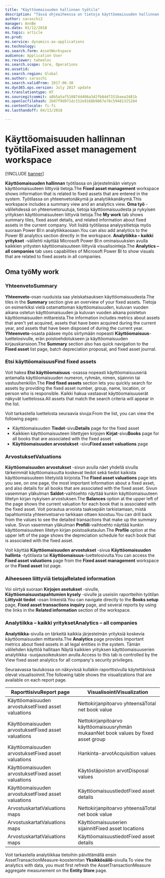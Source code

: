```yaml
---
title: "Käyttöomaisuuden hallinnan työtila"
description: "Tässä ohjeaiheessa on tietoja käyttöomaisuuden hallinnan työtilasta. Työtilassa on järjestelmään vietyyn käyttöomaisuuteen liittyviä tietoja. Siinä on yhteenvetonäkymä ja analytiikkanäkymä."
author: saraschi2
manager: AnnBe
ms.date: 01/12/2018
ms.topic: article
ms.prod: 
ms.service: dynamics-ax-applications
ms.technology: 
ms.search.form: AssetWorkspace
audience: Application User
ms.reviewer: twheeloc
ms.search.scope: Core, Operations
ms.assetid: 
ms.search.region: Global
ms.author: saraschi
ms.search.validFrom: 2017-06-30
ms.dyn365.ops.version: July 2017 update
ms.translationtype: HT
ms.sourcegitcommit: a8b5a5af5108744406a3d2fb84d7151baea2481b
ms.openlocfilehash: 2b07f9d971dc152e9168b9867e70c59481325284
ms.contentlocale: fi-fi
ms.lasthandoff: 04/13/2018

---
```


# <a name="fixed-asset-management-workspace"></a><span data-ttu-id="1eafd-105">Käyttöomaisuuden hallinnan työtila</span><span class="sxs-lookup"><span data-stu-id="1eafd-105">Fixed asset management workspace</span></span>

[!INCLUDE [banner](../includes/banner.md)]

<span data-ttu-id="1eafd-106">**Käyttöomaisuuden hallinnan** työtilassa on järjestelmään vietyyn käyttöomaisuuteen liittyviä tietoja.</span><span class="sxs-lookup"><span data-stu-id="1eafd-106">The **Fixed asset management** workspace shows information that is related to fixed assets that are entered in the system.</span></span> <span data-ttu-id="1eafd-107">Työtilassa on yhteenvetonäkymä ja analytiikkanäkymä.</span><span class="sxs-lookup"><span data-stu-id="1eafd-107">This workspace includes a summary view and an analytics view.</span></span> <span data-ttu-id="1eafd-108">**Oma työ** -välilehdessä on yhteenvetoruutuja, tietoja käyttöomaisuudesta ja nykyisen yrityksen käyttöomaisuuteen liittyviä tietoja.</span><span class="sxs-lookup"><span data-stu-id="1eafd-108">The **My work** tab shows summary tiles, fixed asset details, and related information about fixed assets in the current company.</span></span> <span data-ttu-id="1eafd-109">Voit lisätä työtilassa analyysitietoja myös suoraan Power BI:n analytiikkaosaan.</span><span class="sxs-lookup"><span data-stu-id="1eafd-109">You can also add analytics to the Power BI analytics section directly in the workspace.</span></span> <span data-ttu-id="1eafd-110">**Analytiikka – kaikki yritykset** -välilehti näyttää Microsoft Power BI:n ominaisuuksien avulla kaikkien yritysten käyttöomaisuuteen liittyviä visualisointeja.</span><span class="sxs-lookup"><span data-stu-id="1eafd-110">The **Analytics – all companies** tab uses capabilities of Microsoft Power BI to show visuals that are related to fixed assets in all companies.</span></span>

## <a name="my-work"></a><span data-ttu-id="1eafd-111">Oma työ</span><span class="sxs-lookup"><span data-stu-id="1eafd-111">My work</span></span>

### <a name="summary"></a><span data-ttu-id="1eafd-112">Yhteenveto</span><span class="sxs-lookup"><span data-stu-id="1eafd-112">Summary</span></span>

<span data-ttu-id="1eafd-113">**Yhteenveto**-osan ruuduista saa yleiskatsauksen käyttöomaisuudesta.</span><span class="sxs-lookup"><span data-stu-id="1eafd-113">The tiles in the **Summary** section give an overview of your fixed assets.</span></span> <span data-ttu-id="1eafd-114">Tietoja on esimerkiksi vielä ostamattoman käyttöomaisuuden, kuluvan vuoden aikana ostetun käyttöomaisuuden ja kuluvan vuoden aikana poistetun käyttöomaisuuden mittareista.</span><span class="sxs-lookup"><span data-stu-id="1eafd-114">The information includes metrics about assets that aren't yet acquired, assets that have been acquired during the current year, and assets that have been disposed of during the current year.</span></span> <span data-ttu-id="1eafd-115">**Yhteenveto**-osasta pääsee myös siirtymään nopeasti **Käyttöomaisuus**-luettelosivulle, erän poistoehdotukseen ja käyttöomaisuuden kirjauskansioon.</span><span class="sxs-lookup"><span data-stu-id="1eafd-115">The **Summary** section also has quick navigation to the **Fixed asset** list page, batch depreciation proposal, and fixed asset journal.</span></span>

### <a name="find-fixed-assets"></a><span data-ttu-id="1eafd-116">Etsi käyttöomaisuus</span><span class="sxs-lookup"><span data-stu-id="1eafd-116">Find fixed assets</span></span>

<span data-ttu-id="1eafd-117">Voit hakea **Etsi käyttöomaisuus** -osassa nopeasti käyttöomaisuuseriä antamalla käyttöomaisuuden numeron, ryhmän, nimen, sijainnin tai vastuuhenkilön.</span><span class="sxs-lookup"><span data-stu-id="1eafd-117">The **Find fixed assets** section lets you quickly search for assets by providing the fixed asset number, group, name, location, or person who is responsible.</span></span> <span data-ttu-id="1eafd-118">Kaikki hakua vastaavat käyttöomaisuuserät näkyvät luettelossa.</span><span class="sxs-lookup"><span data-stu-id="1eafd-118">All assets that match the search criteria will appear in the list.</span></span>

<span data-ttu-id="1eafd-119">Voit tarkastella luettelosta seuraavia sivuja:</span><span class="sxs-lookup"><span data-stu-id="1eafd-119">From the list, you can view the following pages:</span></span>

 - <span data-ttu-id="1eafd-120">Käyttöomaisuuden **Tiedot**-sivu</span><span class="sxs-lookup"><span data-stu-id="1eafd-120">**Details** page for the fixed asset</span></span>
 - <span data-ttu-id="1eafd-121">Kaikkien käyttöomaisuuteen liitettyjen kirjojen **Kirjat**-sivu</span><span class="sxs-lookup"><span data-stu-id="1eafd-121">**Books** page for all books that are associated with the fixed asset</span></span>
 - <span data-ttu-id="1eafd-122">**Käyttöomaisuuden arvostukset** -sivu</span><span class="sxs-lookup"><span data-stu-id="1eafd-122">**Fixed asset valuations** page</span></span>

### <a name="valuations"></a><span data-ttu-id="1eafd-123">Arvostukset</span><span class="sxs-lookup"><span data-stu-id="1eafd-123">Valuations</span></span>

<span data-ttu-id="1eafd-124">**Käyttöomaisuuden arvostukset** -sivun avulla näet yhdellä sivulla tärkeimmät käyttöomaisuutta koskevat tiedot sekä tiedot kaikista käyttöomaisuuteen liitetyistä kirjoista.</span><span class="sxs-lookup"><span data-stu-id="1eafd-124">The **Fixed asset valuations** page lets you see, on one page, the most important information about a fixed asset, and also details for all books that are associated with the fixed asset.</span></span> <span data-ttu-id="1eafd-125">Sivun vasemman yläkulman **Saldot**-vaihtoehto näyttää kunkin käyttöomaisuuteen liitetyn kirjan nykyisen arvostuksen.</span><span class="sxs-lookup"><span data-stu-id="1eafd-125">The **Balances** option at the upper left of the page shows the current valuation for each book that is associated with the fixed asset.</span></span> <span data-ttu-id="1eafd-126">Voit porautua arvoista taaksepäin tarkistamaan, mistä tapahtumista yhteenvetoarvo tarkkaan ottaen koostuu.</span><span class="sxs-lookup"><span data-stu-id="1eafd-126">You can drill back from the values to see the detailed transactions that make up the summary value.</span></span> <span data-ttu-id="1eafd-127">Sivun vasemman yläkulman **Profiili**-vaihtoehto näyttää kunkin käyttöomaisuuteen liitetyn kirjan poistoaikataulun.</span><span class="sxs-lookup"><span data-stu-id="1eafd-127">The **Profile** option at the upper left of the page shows the depreciation schedule for each book that is associated with the fixed asset.</span></span>

<span data-ttu-id="1eafd-128">Voit käyttää **Käyttöomaisuuden arvostukset** -sivua **Käyttöomaisuuden hallinta** -työtilasta tai **Käyttöomaisuus**-luettelosivulta.</span><span class="sxs-lookup"><span data-stu-id="1eafd-128">You can access the **Fixed asset valuations** page from the **Fixed asset management** workspace or the **Fixed asset** list page.</span></span>

### <a name="related-information"></a><span data-ttu-id="1eafd-129">Aiheeseen liittyviä tietoja</span><span class="sxs-lookup"><span data-stu-id="1eafd-129">Related information</span></span>

<span data-ttu-id="1eafd-130">Voi siirtyä suoraan **Kirjojen asetukset** -sivulle, **Käyttöomaisuustapahtumien kysely** -sivulle ja useisiin raportteihin työtilan **Liittyvät tiedot** -osan linkeistä.</span><span class="sxs-lookup"><span data-stu-id="1eafd-130">You can navigate directly to the **Books setup** page, **Fixed asset transactions inquiry** page, and several reports by using the links in the **Related information** section of the workspace.</span></span>

### <a name="analytics--all-companies"></a><span data-ttu-id="1eafd-131">Analytiikka – kaikki yritykset</span><span class="sxs-lookup"><span data-stu-id="1eafd-131">Analytics – all companies</span></span>

<span data-ttu-id="1eafd-132">**Analytiikka**-sivulla on tärkeitä kaikkia järjestelmän yrityksiä koskevia käyttöomaisuuden mittareita.</span><span class="sxs-lookup"><span data-stu-id="1eafd-132">The **Analytics** page provides important metrics about fixed assets in all legal entities in the system.</span></span> <span data-ttu-id="1eafd-133">Tämän välilehden käyttöä hallitaan Näytä kaikkien yrityksen käyttöomaisuuserien analytiikka -suojausoikeuksien avulla.</span><span class="sxs-lookup"><span data-stu-id="1eafd-133">Access to this tab is controlled by the View fixed asset analytics for all company's security privileges.</span></span>

<span data-ttu-id="1eafd-134">Seuraavassa taulukossa on näkyvissä kullakin raporttisivulla käytettävissä olevat visualisoinnit.</span><span class="sxs-lookup"><span data-stu-id="1eafd-134">The following table shows the visualizations that are available on each report page.</span></span>

| <span data-ttu-id="1eafd-135">Raporttisivu</span><span class="sxs-lookup"><span data-stu-id="1eafd-135">Report page</span></span>            | <span data-ttu-id="1eafd-136">Visualisointi</span><span class="sxs-lookup"><span data-stu-id="1eafd-136">Visualization</span></span>        |
|------------------------|----------------------|
| <span data-ttu-id="1eafd-137">Käyttöomaisuuden arvostukset</span><span class="sxs-lookup"><span data-stu-id="1eafd-137">Fixed asset valuations</span></span> | <span data-ttu-id="1eafd-138">Nettokirjanpitoarvo yhteensä</span><span class="sxs-lookup"><span data-stu-id="1eafd-138">Total net book value</span></span> |
| <span data-ttu-id="1eafd-139">Käyttöomaisuuden arvostukset</span><span class="sxs-lookup"><span data-stu-id="1eafd-139">Fixed asset valuations</span></span> | <span data-ttu-id="1eafd-140">Nettokirjanpitoarvo käyttöomaisuusryhmän mukaan</span><span class="sxs-lookup"><span data-stu-id="1eafd-140">Net book values by fixed asset group</span></span> |
| <span data-ttu-id="1eafd-141">Käyttöomaisuuden arvostukset</span><span class="sxs-lookup"><span data-stu-id="1eafd-141">Fixed asset valuations</span></span> | <span data-ttu-id="1eafd-142">Hankinta-arvot</span><span class="sxs-lookup"><span data-stu-id="1eafd-142">Acquisition values</span></span> |
| <span data-ttu-id="1eafd-143">Käyttöomaisuuden arvostukset</span><span class="sxs-lookup"><span data-stu-id="1eafd-143">Fixed asset valuations</span></span> | <span data-ttu-id="1eafd-144">Käytöstäpoiston arvot</span><span class="sxs-lookup"><span data-stu-id="1eafd-144">Disposal values</span></span> |
| <span data-ttu-id="1eafd-145">Käyttöomaisuuden arvostukset</span><span class="sxs-lookup"><span data-stu-id="1eafd-145">Fixed asset valuations</span></span> | <span data-ttu-id="1eafd-146">Käyttöomaisuustiedot</span><span class="sxs-lookup"><span data-stu-id="1eafd-146">Fixed asset details</span></span> |
| <span data-ttu-id="1eafd-147">Arvostuskartat</span><span class="sxs-lookup"><span data-stu-id="1eafd-147">Valuations maps</span></span>        | <span data-ttu-id="1eafd-148">Nettokirjanpitoarvo yhteensä</span><span class="sxs-lookup"><span data-stu-id="1eafd-148">Total net book value</span></span> |
| <span data-ttu-id="1eafd-149">Arvostuskartat</span><span class="sxs-lookup"><span data-stu-id="1eafd-149">Valuations maps</span></span>        | <span data-ttu-id="1eafd-150">Käyttöomaisuuserien sijainnit</span><span class="sxs-lookup"><span data-stu-id="1eafd-150">Fixed asset locations</span></span> |
| <span data-ttu-id="1eafd-151">Arvostuskartat</span><span class="sxs-lookup"><span data-stu-id="1eafd-151">Valuations maps</span></span>        | <span data-ttu-id="1eafd-152">Käyttöomaisuustiedot</span><span class="sxs-lookup"><span data-stu-id="1eafd-152">Fixed asset details</span></span> |

<span data-ttu-id="1eafd-153">Voit tarkastella analytiikkaa tietoihin päivittämällä ensin AssetTransactionMeasure-koostemitan **Yksikkösäilö**-sivulla.</span><span class="sxs-lookup"><span data-stu-id="1eafd-153">To view the analytics with data, you must first refresh the AssetTransactionMeasure aggregate measurement on the **Entity Store** page.</span></span>

